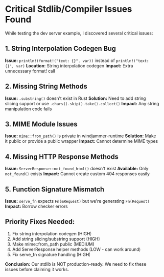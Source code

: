 # Critical Stdlib/Compiler Issues Found

While testing the dev server example, I discovered several critical issues:

## 1. String Interpolation Codegen Bug
**Issue:** `println!(format!("text: {}", var))` instead of `println!("text: {}", var)`
**Location:** String interpolation codegen
**Impact:** Extra unnecessary format! call

## 2. Missing String Methods
**Issue:** `.substring()` doesn't exist in Rust
**Solution:** Need to add string slicing support or use `.chars().skip().take().collect()`
**Impact:** Any string manipulation code fails

## 3. MIME Module Issues
**Issue:** `mime::from_path()` is private in windjammer-runtime
**Solution:** Make it public or provide a public wrapper
**Impact:** Cannot determine MIME types

## 4. Missing HTTP Response Methods
**Issue:** `ServerResponse::not_found_html()` doesn't exist
**Available:** Only `not_found()` exists
**Impact:** Cannot create custom 404 responses easily

## 5. Function Signature Mismatch
**Issue:** `serve_fn` expects `Fn(&Request)` but we're generating `Fn(Request)`
**Impact:** Borrow checker errors

## Priority Fixes Needed:
1. Fix string interpolation codegen (HIGH)
2. Add string slicing/substring support (HIGH)
3. Make mime::from_path public (MEDIUM)
4. Add ServerResponse helper methods (LOW - can work around)
5. Fix serve_fn signature handling (HIGH)

**Conclusion:** Our stdlib is NOT production-ready. We need to fix these issues before claiming it works.

